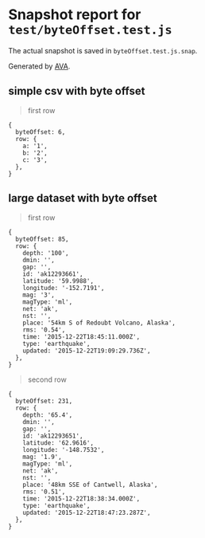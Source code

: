 # Snapshot report for `test/byteOffset.test.js`

The actual snapshot is saved in `byteOffset.test.js.snap`.

Generated by [AVA](https://avajs.dev).

## simple csv with byte offset

> first row

    {
      byteOffset: 6,
      row: {
        a: '1',
        b: '2',
        c: '3',
      },
    }

## large dataset with byte offset

> first row

    {
      byteOffset: 85,
      row: {
        depth: '100',
        dmin: '',
        gap: '',
        id: 'ak12293661',
        latitude: '59.9988',
        longitude: '-152.7191',
        mag: '3',
        magType: 'ml',
        net: 'ak',
        nst: '',
        place: '54km S of Redoubt Volcano, Alaska',
        rms: '0.54',
        time: '2015-12-22T18:45:11.000Z',
        type: 'earthquake',
        updated: '2015-12-22T19:09:29.736Z',
      },
    }

> second row

    {
      byteOffset: 231,
      row: {
        depth: '65.4',
        dmin: '',
        gap: '',
        id: 'ak12293651',
        latitude: '62.9616',
        longitude: '-148.7532',
        mag: '1.9',
        magType: 'ml',
        net: 'ak',
        nst: '',
        place: '48km SSE of Cantwell, Alaska',
        rms: '0.51',
        time: '2015-12-22T18:38:34.000Z',
        type: 'earthquake',
        updated: '2015-12-22T18:47:23.287Z',
      },
    }
